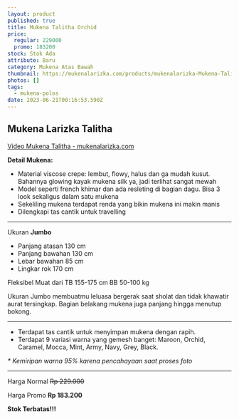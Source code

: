 ```yaml
---
layout: product
published: true
title: Mukena Talitha Orchid
price:
  regular: 229000
  promo: 183200
stock: Stok Ada
attribute: Baru
category: Mukena Atas Bawah
thumbnail: https://mukenalarizka.com/products/mukenalarizka-Mukena-Talitha-Orchid.JPG
photos: []
tags:
  - mukena-polos
date: 2023-06-21T00:16:53.590Z
---
```

## Mukena Larizka Talitha

[Video Mukena Talitha - mukenalarizka.com](https://www.youtube.com/embed/t5U0dtoycJk)

**Detail Mukena:**

* Material viscose crepe: lembut, flowy, halus dan ga mudah kusut. Bahannya glowing kayak mukena silk ya, jadi terlihat sangat mewah
* Model seperti french khimar dan ada resleting di bagian dagu. Bisa 3 look sekaligus dalam satu mukena
* Sekeliling mukena terdapat renda yang bikin mukena ini makin manis
* Dilengkapi tas cantik untuk travelling

- - -

Ukuran **Jumbo**

* Panjang atasan 130 cm
* Panjang bawahan 130 cm
* Lebar bawahan 85 cm
* Lingkar rok 170 cm

Fleksibel Muat dari TB 155-175 cm BB 50-100 kg

Ukuran Jumbo membuatmu leluasa bergerak saat sholat dan tidak khawatir aurat tersingkap. Bagian belakang mukena juga panjang hingga menutup bokong.

- - -

* Terdapat tas cantik untuk menyimpan mukena dengan rapih.
* Terdapat 9 variasi warna yang gemesh banget: Maroon, Orchid, Caramel, Mocca, Mint, Army, Navy, Grey, Black.

*\* Kemiripan warna 95% karena pencahayaan saat proses foto*

- - -

Harga Normal ~~Rp 229.000~~

Harga Promo **Rp 183.200**

**Stok Terbatas!!!**